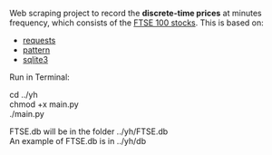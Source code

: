 
Web scraping project to record the **discrete-time prices** at minutes frequency, which consists of the [FTSE 100 stocks](http://finance.yahoo.com/q/cp?s=%5EFTSE). This is based on:


* [requests](https://github.com/kennethreitz/requests)
* [pattern](https://github.com/clips/pattern)
* [sqlite3](https://docs.python.org/2/library/sqlite3.html)


Run in Terminal:

cd ../yh  
chmod +x main.py  
./main.py


FTSE.db will be in the folder ../yh/FTSE.db  
An example of FTSE.db is in ../yh/db  



